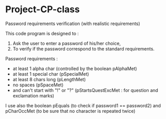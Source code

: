 # Project-CP-class
Password requirements verification (with realistic requirements)

This code program is designed to :
1. Ask the user to enter a password of his/her choice,
2. To verify if the password correspond to the standard requirements.

Password requirements : 
- at least 1 alpha char (controlled by the boolean pAlphaMet)
- at least 1 special char (pSpecialMet)
- at least 8 chars long (pLengthMet)
- no spaces (pSpaceMet)
- and can't start with "!" or "?" (pStartsQuestExcMet : for question and exclamation marks)

I use also the boolean pEquals (to check if password1 == password2) and pCharOccMet (to be sure that no character is repeated twice)

